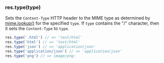 <h3 id='res.type'>res.type(type)</h3>

Sets the `Content-Type` HTTP header to the MIME type as determined by
[mime.lookup()](https://github.com/broofa/node-mime#mimelookuppath) for the specified `type`.
If `type` contains the "/" character, then it sets the `Content-Type` to `type`.

```js
res.type('.html') // => 'text/html'
res.type('html') // => 'text/html'
res.type('json') // => 'application/json'
res.type('application/json') // => 'application/json'
res.type('png') // => image/png:
```
